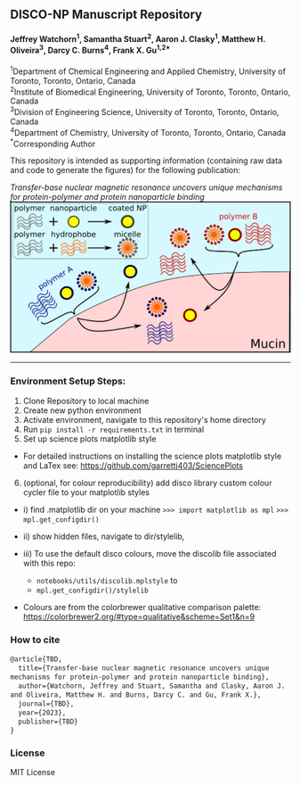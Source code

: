 ## DISCO-NP Manuscript Repository
#### Jeffrey Watchorn<sup>1</sup>, Samantha Stuart<sup>2</sup>, Aaron J. Clasky<sup>1</sup>, Matthew H. Oliveira<sup>3</sup>, Darcy C. Burns<sup>4</sup>, Frank X. Gu<sup>1,2*</sup>
<sup>1</sup>Department of Chemical Engineering and Applied Chemistry, University of Toronto, Toronto, Ontario, Canada  
<sup>2</sup>Institute of Biomedical Engineering, University of Toronto, Toronto, Ontario, Canada  
<sup>3</sup>Division of Engineering Science, University of Toronto, Toronto, Ontario, Canada  
<sup>4</sup>Department of Chemistry, University of Toronto, Toronto, Ontario, Canada  
<sup>*</sup>Corresponding Author


This repository is intended as supporting information (containing raw data and code to generate the figures) for the following publication:

*Transfer-base nuclear magnetic resonance uncovers unique mechanisms for protein-polymer and protein nanoparticle binding*
![Image](./data/misc/figure0-v4-alt-e.png)


--------
### Environment Setup Steps:
1) Clone Repository to local machine
2) Create new python environment
3) Activate environment, navigate to this repository's home directory
4) Run `pip install -r requirements.txt` in terminal
5) Set up science plots matplotlib style
* For detailed instructions on installing the science plots matplotlib style and LaTex see: https://github.com/garrettj403/SciencePlots
6) (optional, for colour reproducibility) add disco library custom colour cycler file to your matplotlib styles

* i) find .matplotlib dir on your machine
`>>> import matplotlib as mpl`
`>>> mpl.get_configdir()`
* ii) show hidden files, navigate to dir/stylelib,
* iii) To use the default disco colours, move the discolib file associated with this repo:
    * `notebooks/utils/discolib.mplstyle` to 
    * `mpl.get_configdir()/stylelib`

* Colours are from the colorbrewer qualitative comparison palette: https://colorbrewer2.org/#type=qualitative&scheme=Set1&n=9

### How to cite
```
@article{TBD,
  title={Transfer-base nuclear magnetic resonance uncovers unique mechanisms for protein-polymer and protein nanoparticle binding},
  author={Watchorn, Jeffrey and Stuart, Samantha and Clasky, Aaron J. and Oliveira, Matthew H. and Burns, Darcy C. and Gu, Frank X.},
  journal={TBD},
  year={2023},
  publisher={TBD}
}
```

### License
MIT License